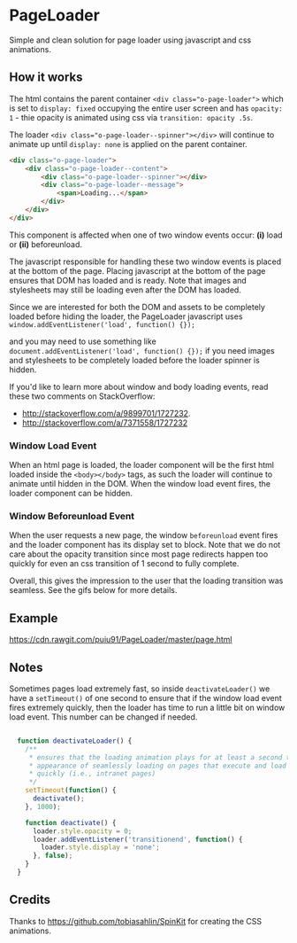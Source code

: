 # PageLoader

Simple and clean solution for page loader using javascript and css animations. 

## How it works

The html contains the parent container `<div class="o-page-loader">` which is set to `display: fixed` occupying the entire user screen and has `opacity: 1` - thie opacity is animated using css via `transition: opacity .5s`.

The loader `<div class="o-page-loader--spinner"></div>` will continue to animate up until `display: none` is applied on the parent container.

```html
<div class="o-page-loader">
    <div class="o-page-loader--content">
        <div class="o-page-loader--spinner"></div>
        <div class="o-page-loader--message">
            <span>Loading...</span>
        </div>
    </div>
</div>
```

This component is affected when one of two window events occur: **(i)** load or **(ii)** beforeunload. 

The javascript responsible for handling these two window events is placed at the bottom of the page. Placing javascript at the bottom of the page ensures that DOM has loaded and is ready. Note that images and stylesheets may still be loading even after the DOM has loaded. 

Since we are interested for both the DOM and assets to be completely loaded before hiding the loader, the PageLoader javascript uses `window.addEventListener('load', function() {});` 

and you may need to use something like `document.addEventListener('load', function() {});` if you need images and stylesheets to be completely loaded before the loader spinner is hidden.

If you'd like to learn more about window and body loading events, read these two comments on StackOverflow:
* http://stackoverflow.com/a/9899701/1727232.
* http://stackoverflow.com/a/7371558/1727232

### Window Load Event

When an html page is loaded, the loader component will be the first html loaded inside the `<body></body>` tags, as such the loader will continue to animate until hidden in the DOM. When the window load event fires, the loader component can be hidden.

### Window Beforeunload Event

When the user requests a new page, the window `beforeunload` event fires and the loader component has its display set to block. Note that we do not care about the opacity transition since most page redirects happen too quickly for even an css transition of 1 second to fully complete.

Overall, this gives the impression to the user that the loading transition was seamless. See the gifs below for more details.
 
## Example

https://cdn.rawgit.com/puiu91/PageLoader/master/page.html

## Notes

Sometimes pages load extremely fast, so inside `deactivateLoader()` we have a `setTimeout()` of one second to ensure that if the window load event fires extremely quickly, then the loader has time to run a little bit on window load event. This number can be changed if needed.

```js

  function deactivateLoader() {
    /**
     * ensures that the loading animation plays for at least a second to give the 
     * appearance of seamlessly loading on pages that execute and load extremely 
     * quickly (i.e., intranet pages)
     */
    setTimeout(function() {
      deactivate();
    }, 1000);

    function deactivate() {
      loader.style.opacity = 0;
      loader.addEventListener('transitionend', function() {
        loader.style.display = 'none';
      }, false);
    }
  }

```
## Credits

Thanks to https://github.com/tobiasahlin/SpinKit for creating the CSS animations.
